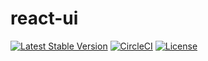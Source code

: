 # react-ui
[![Latest Stable Version](https://img.shields.io/npm/v/react-ui9999.svg)](https://www.npmjs.com/package/react-ui9999)
[![CircleCI](https://circleci.com/gh/debugtheworldbot/react-ui.svg?style=svg)](https://app.circleci.com/pipelines/github/debugtheworldbot/react-ui)
[![License](https://img.shields.io/github/license/debugtheworldbot/react-ui.svg)](https://github.com/debugtheworldbot/react-ui)
